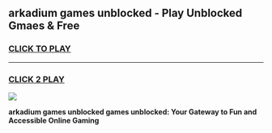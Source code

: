 
## arkadium games unblocked - Play Unblocked Gmaes & Free
<h3>
<a href="https://news.freeplayer.one?title=arkadium_games_unblocked&ref=16F">CLICK TO PLAY</a></h3>
<hr>

<h3>
<a href="https://news.freeplayer.one?title=arkadium_games_unblocked&ref=16F">CLICK 2 PLAY</a>
  
</h3>

<a href="https://news.freeplayer.one?title=arkadium_games_unblocked&ref=16F/"><img src="https://clearcache.store/games.png"></a>


**arkadium games unblocked games unblocked: Your Gateway to Fun and Accessible Online Gaming**

